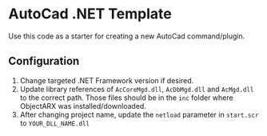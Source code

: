 # AutoCad .NET Template

Use this code as a starter for creating a new AutoCad command/plugin.

## Configuration

1. Change targeted .NET Framework version if desired.
1. Update library references of `AcCoreMgd.dll`, `AcDbMgd.dll` and `AcMgd.dll` to the correct path.
  Those files should be in the `inc` folder where ObjectARX was installed/downloaded.
1. After changing project name, update the `netload` parameter in `start.scr` to `YOUR_DLL_NAME.dll`